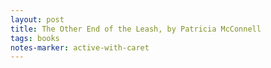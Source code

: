 ```yaml
---
layout: post
title: The Other End of the Leash, by Patricia McConnell
tags: books
notes-marker: active-with-caret
---
```

